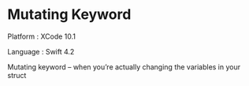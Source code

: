# Mutating Keyword

Platform : XCode 10.1

Language : Swift 4.2

Mutating keyword – when you’re actually changing the variables in your struct
